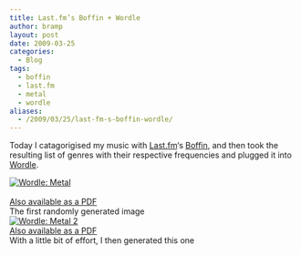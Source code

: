```yaml
---
title: Last.fm’s Boffin + Wordle
author: bramp
layout: post
date: 2009-03-25
categories:
  - Blog
tags:
  - boffin
  - last.fm
  - metal
  - wordle
aliases:
  - /2009/03/25/last-fm-s-boffin-wordle/
---
```

Today I catagorigised my music with [Last.fm][1]&#8216;s [Boffin][2], and then took the resulting list of genres with their respective frequencies and plugged it into [Wordle][3].

<div class="figure">
  <a href="http://www.wordle.net/gallery/wrdl/687741/Metal" title="Wordle: Metal"><img src="/images/metal.pdf.png" alt="Wordle: Metal" /></a><br /> <br /> <a href="/images/metal.pdf">Also available as a PDF</a><br /> The first randomly generated image
</div>

<div class="figure">
  <a href="http://www.wordle.net/gallery/wrdl/687752/Metal_2" title="Wordle: Metal 2"><img src="/images/metal%202.pdf.png" alt="Wordle: Metal 2" /></a><br /> <a href="/images/metal%202.pdf">Also available as a PDF</a><br /> With a little bit of effort, I then generated this one
</div>

 [1]: http://last.fm/
 [2]: http://blog.last.fm/2009/03/11/introducing-boffin-lastfms-music-knowledge-meets-your-mp3-collection
 [3]: http://www.wordle.net/
 